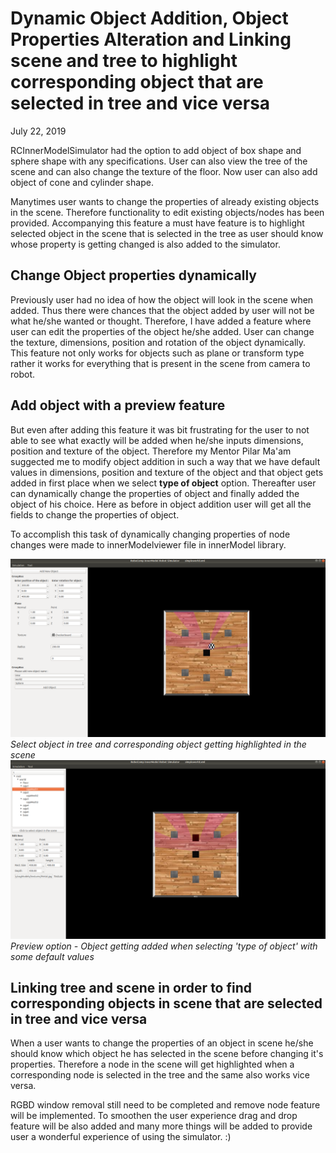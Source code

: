 # Dynamic Object Addition, Object Properties Alteration and Linking scene and tree to highlight corresponding object that are selected in tree and vice versa 
July 22, 2019

RCInnerModelSimulator had the option to add object of box shape and sphere shape with any specifications. User can also view the tree of the scene and can also change the texture of the floor. Now user can also add object of cone and cylinder shape.

Manytimes user wants to change the properties of already existing objects in the scene. Therefore functionality to edit existing objects/nodes has been provided. Accompanying this feature a must have feature is to highlight selected object in the scene that is selected in the tree as user should know whose property is getting changed is also added to the simulator.

## Change Object properties dynamically
Previously user had no idea of how the object will look in the scene when added. Thus there were chances that the object added by user will not be what he/she wanted or thought. Therefore, I have added a feature where user can edit the properties of the object he/she added. User can change the texture, dimensions, position and rotation of the object dynamically. This feature not only works for objects such as plane or transform type rather it works for everything that is present in the scene from camera to robot.

## Add object with a preview feature	
But even after adding this feature it was bit frustrating for the user to not able to see what exactly will be added when he/she inputs dimensions, position and texture of the object. Therefore my Mentor Pilar Ma'am suggected me to modify object addition in such a way that we have default values in dimensions, position and texture of the object and that object gets added in first place when we select **type of object** option. Thereafter user can dynamically change the properties of object and finally added the object of his choice. Here as before in object addition user will get all the fields to change the properties of object. 

To accomplish this task of dynamically changing properties of node changes were made to innerModelviewer file in innerModel library.

![alt](pic1_e2.png "Select object in tree and corresponding object getting highlighted ")
*Select object in tree and corresponding object getting highlighted in the scene*
![alt](pic2_e2.png "Preview option - Object getting added when selecting type of object with default values")
*Preview option - Object getting added when selecting 'type of object' with some default values*

## Linking tree and scene in order to find corresponding objects in scene that are selected in tree and vice versa 
When a user wants to change the properties of an object in scene he/she should know which object he has selected in the scene before changing it's properties. Therefore a node in the scene will get highlighted when a corresponding node is selected in the tree and the same also works vice versa.

RGBD window removal still need to be completed and remove node feature will be implemented. To smoothen the user experience drag and drop feature will be also added and many more things will be added to provide user a wonderful experience of using the simulator. :)

